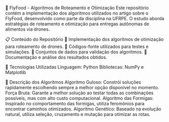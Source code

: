📌 FlyFood - Algoritmos de Roteamento e Otimização
Este repositório contém a implementação dos algoritmos utilizados no artigo sobre o FlyFood, desenvolvido como parte da disciplina na UFRPE. O estudo aborda estratégias de roteamento e otimização para entregas autônomas de alimentos via drones.

📋 Conteúdo do Repositório
📌 Implementação dos algoritmos de otimização para roteamento de drones.
📌 Códigos-fonte utilizados para testes e simulações.
📌 Conjuntos de dados para validação dos algoritmos.
📌 Documentação e análise dos resultados obtidos.


🚀 Tecnologias Utilizadas
Linguagem: Python
Bibliotecas: NumPy e Matplotlib



📜 Descrição dos Algoritmos
Algoritmo Guloso: Constrói soluções rapidamente escolhendo sempre a melhor opção disponível no momento.
Força Bruta: Garante a melhor solução ao testar todas as combinações possíveis, mas com alto custo computacional.
Algoritmo das Formigas: Inspirado no comportamento das formigas, utiliza feromônios para encontrar caminhos otimizados.
Algoritmo Genético: Baseado na evolução natural, utiliza seleção, cruzamento e mutação para otimizar as rotas.
